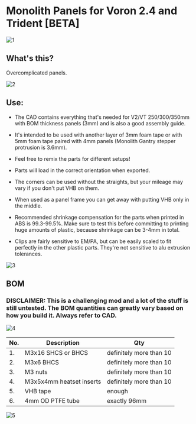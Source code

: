 # Monolith Panels for Voron 2.4 and Trident [BETA]

![1](Images/distant_view.png)
 
## What's this?
Overcomplicated panels.

![2](Images/upside_down.png)

## Use: 
- The CAD contains everything that's needed for V2/VT 250/300/350mm with BOM thickness panels (3mm) and is also a good assembly guide.

- It's intended to be used with another layer of 3mm foam tape or with 5mm foam tape paired with 4mm panels (Monolith Gantry stepper protrusion is 3.6mm).

- Feel free to remix the parts for different setups!

- Parts will load in the correct orientation when exported.

- The corners can be used without the straights, but your mileage may vary if you don't put VHB on them.

- When used as a panel frame you can get away with putting VHB only in the middle.

- Recommended shrinkage compensation for the parts when printed in ABS is 99.3-99.5%. Make sure to test this before committing to printing huge amounts of plastic, because shrinkage can be 3-4mm in total.

- Clips are fairly sensitive to EM/PA, but can be easily scaled to fit perfectly in the other plastic parts. They're not sensitive to alu extrusion tolerances.

![3](Images/inside.png)

## BOM
### DISCLAIMER: This is a challenging mod and a lot of the stuff is still untested. The BOM quantities can greatly vary based on how you build it. Always refer to CAD.

![4](Images/spread_out.png)

|No.|Description|Qty|
|---|---|---|
|1.|M3x16 SHCS or BHCS|definitely more than 10|
|2.|M3x6 BHCS|definitely more than 10|
|3.|M3 nuts|definitely more than 10|
|4.|M3x5x4mm heatset inserts|definitely more than 10|
|5.|VHB tape|enough|
|6.|4mm OD PTFE tube|exactly 96mm|

![5](Images/corner_closeup.png)